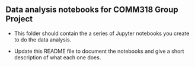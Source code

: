 ## Data analysis notebooks for COMM318 Group Project

* This folder should contain the a series of Jupyter notebooks you create to do the data analysis.

* Update this README file to document the notebooks and give a short description of what each one does.

